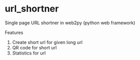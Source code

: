 # url_shortner
Single page URL shortner in web2py (python web framework) 

Features
1. Create short url for given long url
2. QR code for short url
3. Statistics for url

